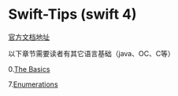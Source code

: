 # Swift-Tips (swift 4)   
[官方文档地址](https://developer.apple.com/library/content/documentation/Swift/Conceptual/Swift_Programming_Language/)  

以下章节需要读者有其它语言基础（java、OC、C等）

0.[The Basics](https://github.com/loves9/Swift-Tips/blob/master/TheBasics.md)

7.[Enumerations](https://github.com/loves9/Swift-Tips/blob/master/Enumerations.md)

